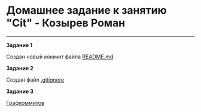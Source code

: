 # Домашнее задание к занятию "Cit" - Козырев Роман

---

**Задание 1**

Создан новый коммит файла [README.md](https://github.com/Roman2024-crypto/github/commit/44bfde8fe8bb895d23b39bc027ad1798255c105b)




**Задание 2**

Создан файл [.gitignore](https://github.com/Roman2024-crypto/github/commit/b579e8214705c6d46997de402c005de2e67aa3e2)



**Задание 3**

[Графкоммитов](https://github.com/Roman2024-crypto/github/network)
